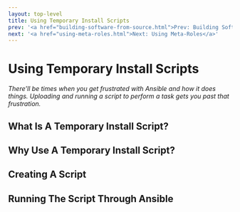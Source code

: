 ```yaml
---
layout: top-level
title: Using Temporary Install Scripts
prev: '<a href="building-software-from-source.html">Prev: Building Software From Source</a>'
next: '<a href="using-meta-roles.html">Next: Using Meta-Roles</a>'
---
```


# Using Temporary Install Scripts

_There'll be times when you get frustrated with Ansible and how it does things. Uploading and running a script to perform a task gets you past that frustration._

## What Is A Temporary Install Script?

## Why Use A Temporary Install Script?

## Creating A Script

## Running The Script Through Ansible